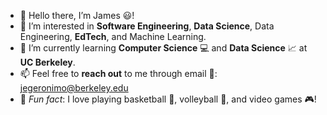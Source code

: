 - 👋 Hello there, I’m James 😃!
- 👀 I’m interested in **Software Engineering**, **Data Science**, Data Engineering, **EdTech**, and Machine Learning.
- 📖 I’m currently learning **Computer Science** 💻 and **Data Science** 📈 at **UC Berkeley**.
- 📫 Feel free to **reach out** to me through email 📧: jegeronimo@berkeley.edu
- 🧊 _Fun fact_: I love playing basketball 🏀, volleyball 🏐, and video games 🎮!

<!---
jegeronimo/jegeronimo is a ✨ special ✨ repository because its `README.md` (this file) appears on your GitHub profile.
You can click the Preview link to take a look at your changes.
--->
